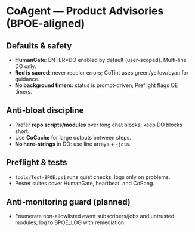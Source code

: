 ﻿# CoAgent — Product Advisories (BPOE-aligned)

## Defaults & safety
- **HumanGate**: ENTER=DO enabled by default (user-scoped). Multi-line DO only.
- **Red is sacred**: never recolor errors; CoTint uses green/yellow/cyan for guidance.
- **No background timers**: status is prompt-driven; Preflight flags OE timers.

## Anti-bloat discipline
- Prefer **repo scripts/modules** over long chat blocks; keep DO blocks short.
- Use **CoCache** for large outputs between steps.
- **No here-strings** in DO: use line arrays + `-join`.

## Preflight & tests
- `tools/Test-BPOE.ps1` runs quiet checks; logs only on problems.
- Pester suites cover HumanGate, heartbeat, and CoPong.

## Anti-monitoring guard (planned)
- Enumerate non-allowlisted event subscribers/jobs and untrusted modules; log to BPOE_LOG with remediation.